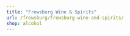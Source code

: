 ```yaml
---
title: "Frewsburg Wine & Spirits"
url: /frewsburg/frewsburg-wine-and-spirits/
shop: alcohol
---
```


